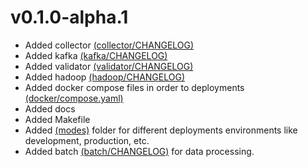 # v0.1.0-alpha.1
- Added collector [(collector/CHANGELOG)](src/collector/CHANGELOG.md)
- Added kafka [(kafka/CHANGELOG)](src/kafka/CHANGELOG.md)
- Added validator [(validator/CHANGELOG)](src/validator/CHANGELOG.md)
- Added hadoop [(hadoop/CHANGELOG)](src/hadoop/CHANGELOG.md)
- Added docker compose files in order to deployments [(docker/compose.yaml)](/services/clickstream/docker/compose.yaml)
- Added docs
- Added Makefile
- Added [(modes)](docker/modes/) folder for different deployments environments like development, production, etc.
- Added batch [(batch/CHANGELOG)](src/batch/CHANGELOG.md) for data processing.